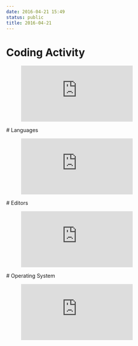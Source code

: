 ```yaml
---
date: 2016-04-21 15:49
status: public
title: 2016-04-21
---
```


# Coding Activity 
<figure><embed src="https://wakatime.com/@danceiny/e1730219-08b6-4b2a-aca3-ac9c4c96d46f.svg"></embed></figure>
# Languages 
<figure><embed src="https://wakatime.com/@danceiny/7c361d4a-6b70-4fc1-8fbd-3ad9f763feb7.svg"></embed></figure>
# Editors 
<figure><embed src="https://wakatime.com/@danceiny/a714be5d-f619-4dc5-986f-6141c3218115.svg"></embed></figure>
# Operating System 
<figure><embed src="https://wakatime.com/@danceiny/c468a021-0bdf-401d-8623-985c73bbdea7.svg"></embed></figure>